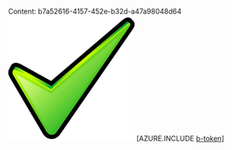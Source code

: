 Content: b7a52616-4157-452e-b32d-a47a98048d64![image](4371b436-c7db-4235-8f50-d1f2ce3ba3a8.png)
[AZURE.INCLUDE [b-token](434a4540-3dd4-4cd7-85f3-ed9d3a2c52d1.md)]
